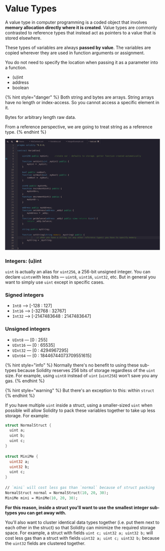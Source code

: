 # Value Types

A value type in computer programming is a coded object that involves **memory allocation directly where it is created**. Value types are commonly contrasted to reference types that instead act as pointers to a value that is stored elsewhere.

These types of variables are always **passed by value**. The variables are copied wherever they are used in function arguments or assignment.

You do not need to specify the location when passing it as a parameter into a function.

* (u)int
* address
* boolean

{% hint style="danger" %}
Both string and bytes are arrays. String arrays have no length or index-access. So you cannot access a specific element in it.

Bytes for arbitrary length raw data.

From a reference perspective, we are going to treat string as a reference type. &#x20;
{% endhint %}

![](<../../../.gitbook/assets/image (269).png>)

### Integers: (u)int

`uint` is actually an alias for `uint256`, a 256-bit unsigned integer. You can declare `uints`with less bits — `uint8`, `uint16`, `uint32`, etc. But in general you want to simply use `uint` except in specific cases.

### Signed integers

* `Int8` —>   \[-128 : 127]
* `Int16` —> \[-32768 : 32767]
* `Int32` —> \[-2147483648 : 2147483647]

### **Unsigned integers**

* `UInt8` — \[0 : 255]
* `UInt16` — \[0 : 65535]
* `UInt32` — \[0 : 4294967295]
* `UInt64` — \[0 : 18446744073709551615]

{% hint style="info" %}
Normally there's no benefit to using these sub-types because Solidity reserves 256 bits of storage regardless of the `uint` size. For example, using `uint8` instead of `uint` (`uint256`) won't save you any gas.
{% endhint %}

{% hint style="warning" %}
But there's an exception to this: within `struct`
{% endhint %}

If you have multiple `uint` inside a struct, using a smaller-sized `uint` when possible will allow Solidity to pack these variables together to take up less storage. For example:

```fsharp
struct NormalStruct {
  uint a;
  uint b;
  uint c;
}

struct MiniMe {
  uint32 a;
  uint32 b;
  uint c;
}

// `mini` will cost less gas than `normal` because of struct packing
NormalStruct normal = NormalStruct(10, 20, 30);
MiniMe mini = MiniMe(10, 20, 30); 
```

**For this reason, inside a struct you'll want to use the smallest integer sub-types you can get away with.**

&#x20;You'll also want to cluster identical data types together (i.e. put them next to each other in the struct) so that Solidity can minimize the required storage space. For example, a struct with fields `uint c; uint32 a; uint32 b;` will cost less gas than a struct with fields `uint32 a; uint c; uint32 b;` because the `uint32` fields are clustered together.

###
